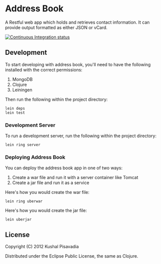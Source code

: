 # Address Book

A Restful web app which holds and retrieves contact information. It
can provide output formatted as either JSON or vCard.

[![Continuous Integration status](https://secure.travis-ci.org/KushalP/addressbook.png)](http://travis-ci.org/KushalP/addressbook)

## Development

To start developing with address book, you'll need to have the
following installed with the correct permissions:

1. MongoDB
2. Clojure
3. Leiningen

Then run the following within the project directory:

    lein deps
    lein test

### Development Server

To run a development server, run the following within the project
directory:

    lein ring server

### Deploying Address Book

You can deploy the address book app in one of two ways:

1. Create a war file and run it with a server container like Tomcat
2. Create a jar file and run it as a service

Here's how you would create the war file:

    lein ring uberwar

Here's how you would create the jar file:

    lein uberjar

## License

Copyright (C) 2012 Kushal Pisavadia

Distributed under the Eclipse Public License, the same as Clojure.
